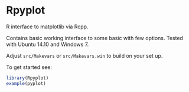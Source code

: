 
# Rpyplot

R interface to matplotlib via Rcpp.

Contains basic working interface to some basic with few options. Tested with Ubuntu 14.10 and Windows 7. 

Adjust `src/Makevars` or `src/Makevars.win` to build on your set up.

To get started see:

```R
library(Rpyplot)
example(pyplot)
```